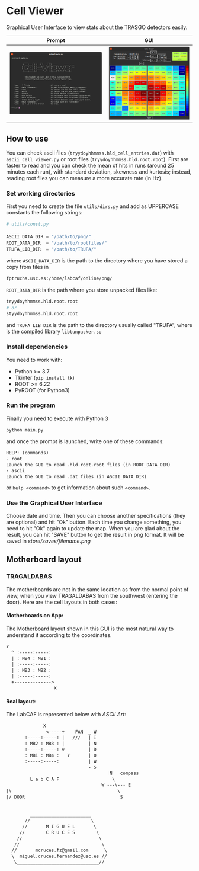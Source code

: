 # Cell Viewer
Graphical User Interface to view stats about the TRASGO detectors easily.

Prompt                                   | GUI
:---------------------------------------:|:-----------------------------------:
![Prompt](./store/prompt_screenshot.png) | ![GUI](./store/gui_screenshot.png)

## How to use
You can check ascii files (`tryydoyhhmmss.hld_cell_entries.dat`) with `ascii_cell_viewer.py` or root files (`tryydoyhhmmss.hld.root.root`). First are faster to read and you can check the mean of hits in runs (around 25 minutes each run), with standard deviation, skewness and kurtosis; instead, reading root files you can measure a more accurate rate (in Hz).

### Set working directories
First you need to create the file `utils/dirs.py` and add as UPPERCASE constants the following strings:
```python
# utils/const.py

ASCII_DATA_DIR = "/path/to/png/"
ROOT_DATA_DIR  = "/path/to/rootfiles/"
TRUFA_LIB_DIR  = "/path/to/TRUFA/"
```
where `ASCII_DATA_DIR` is the path to the directory where you have stored a copy from files in
```bash
fptrucha.usc.es:/home/labcaf/online/png/
```
`ROOT_DATA_DIR` is the path where you store unpacked files like:
```bash
tryydoyhhmmss.hld.root.root
# or
styydoyhhmmss.hld.root.root
```
and `TRUFA_LIB_DIR` is the path to the directory usually called "TRUFA", where is the compiled library `libtunpacker.so`

### Install dependencies
You need to work with:
* Python >= 3.7
* Tkinter (`pip install tk`)
* ROOT >= 6.22
* PyROOT (for Python3)

### Run the program

Finally you need to execute with Python 3
```bash
python main.py
```
and once the prompt is launched, write one of these commands:
```
HELP: (commands)
- root
Launch the GUI to read .hld.root.root files (in ROOT_DATA_DIR)
- ascii
Launch the GUI to read .dat files (in ASCII_DATA_DIR)
```
or `help <command>` to get information about such `<command>`.

### Use the Graphical User Interface

Choose date and time. Then you can choose another specifications (they are optional) and hit "Ok" button.
Each time you change something, you need to hit "Ok" again to update the map. 
When you are glad about the result, you can hit "SAVE" button to get the result in png format.
It will be saved in *store/saves/filename.png*


## Motherboard layout

### TRAGALDABAS
The motherboards are not in the same location as from the normal point 
of view, when you view TRAGALDABAS from the southwest (entering the door). 
Here are the cell layouts in both cases:

#### Motherboards on App:
The Motherboard layout shown in this GUI is the most natural way to understand it according to the coordinates.
```
Y
  ^ :-----:-----:
  | : MB4 : MB1 :
  | :-----:-----:
  | : MB3 : MB2 :
  | :-----:-----:
  +-------------->
                  X
```

#### Real layout:
The LabCAF is represented below with *ASCII Art*:
```
              X          
               <-----+    FAN  _ W
       :-----:-----: |   ///   | I
       : MB2 : MB3 : |         | N
       :-----:-----: v         | D
       : MB1 : MB4 :   Y       | O
       :-----:-----:           | W
                               - S
                                       N   compass
         L a b C A F                    \
                                    W ---\--- E
|\                                        \
|/ DOOR                                    S


         _______________________
       //                       \
      //       M I G U E L       \
     //        C R U C E S        \
    //                             \
   //                               \
  //       mcruces.fz@gmail.com      \
  \  miguel.cruces.fernandez@usc.es //
   \_______________________________//
```
